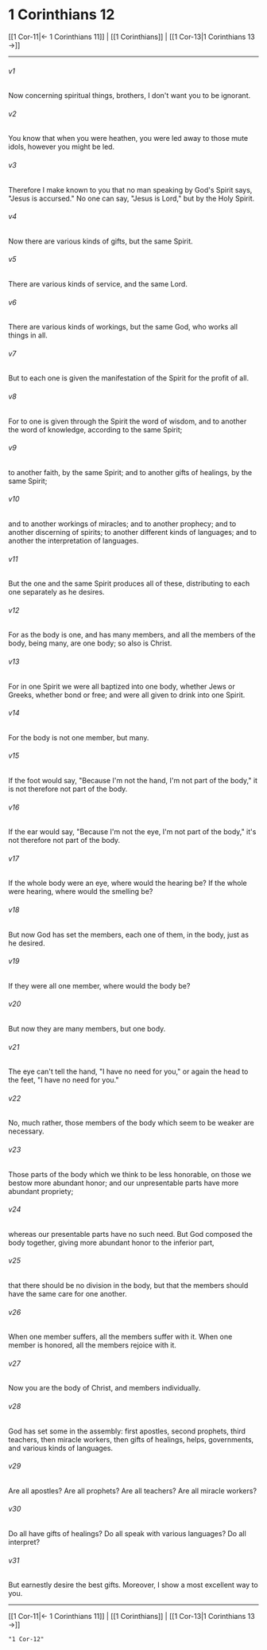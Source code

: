 # 1 Corinthians 12

[[1 Cor-11|← 1 Corinthians 11]] | [[1 Corinthians]] | [[1 Cor-13|1 Corinthians 13 →]]
***



###### v1 
Now concerning spiritual things, brothers, I don't want you to be ignorant. 

###### v2 
You know that when you were heathen, you were led away to those mute idols, however you might be led. 

###### v3 
Therefore I make known to you that no man speaking by God's Spirit says, "Jesus is accursed." No one can say, "Jesus is Lord," but by the Holy Spirit. 

###### v4 
Now there are various kinds of gifts, but the same Spirit. 

###### v5 
There are various kinds of service, and the same Lord. 

###### v6 
There are various kinds of workings, but the same God, who works all things in all. 

###### v7 
But to each one is given the manifestation of the Spirit for the profit of all. 

###### v8 
For to one is given through the Spirit the word of wisdom, and to another the word of knowledge, according to the same Spirit; 

###### v9 
to another faith, by the same Spirit; and to another gifts of healings, by the same Spirit; 

###### v10 
and to another workings of miracles; and to another prophecy; and to another discerning of spirits; to another different kinds of languages; and to another the interpretation of languages. 

###### v11 
But the one and the same Spirit produces all of these, distributing to each one separately as he desires. 

###### v12 
For as the body is one, and has many members, and all the members of the body, being many, are one body; so also is Christ. 

###### v13 
For in one Spirit we were all baptized into one body, whether Jews or Greeks, whether bond or free; and were all given to drink into one Spirit. 

###### v14 
For the body is not one member, but many. 

###### v15 
If the foot would say, "Because I'm not the hand, I'm not part of the body," it is not therefore not part of the body. 

###### v16 
If the ear would say, "Because I'm not the eye, I'm not part of the body," it's not therefore not part of the body. 

###### v17 
If the whole body were an eye, where would the hearing be? If the whole were hearing, where would the smelling be? 

###### v18 
But now God has set the members, each one of them, in the body, just as he desired. 

###### v19 
If they were all one member, where would the body be? 

###### v20 
But now they are many members, but one body. 

###### v21 
The eye can't tell the hand, "I have no need for you," or again the head to the feet, "I have no need for you." 

###### v22 
No, much rather, those members of the body which seem to be weaker are necessary. 

###### v23 
Those parts of the body which we think to be less honorable, on those we bestow more abundant honor; and our unpresentable parts have more abundant propriety; 

###### v24 
whereas our presentable parts have no such need. But God composed the body together, giving more abundant honor to the inferior part, 

###### v25 
that there should be no division in the body, but that the members should have the same care for one another. 

###### v26 
When one member suffers, all the members suffer with it. When one member is honored, all the members rejoice with it. 

###### v27 
Now you are the body of Christ, and members individually. 

###### v28 
God has set some in the assembly: first apostles, second prophets, third teachers, then miracle workers, then gifts of healings, helps, governments, and various kinds of languages. 

###### v29 
Are all apostles? Are all prophets? Are all teachers? Are all miracle workers? 

###### v30 
Do all have gifts of healings? Do all speak with various languages? Do all interpret? 

###### v31 
But earnestly desire the best gifts. Moreover, I show a most excellent way to you.

***
[[1 Cor-11|← 1 Corinthians 11]] | [[1 Corinthians]] | [[1 Cor-13|1 Corinthians 13 →]]

```query 2021-09-27 15:57
"1 Cor-12"
```
